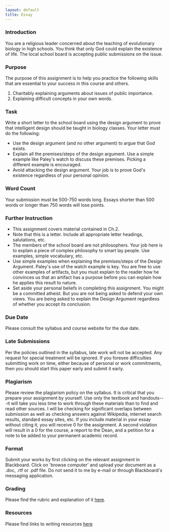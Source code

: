 ```yaml
---
layout: default
title: Essay
---
```




### Introduction 

You are a religious leader concerned about the teaching of evolutionary biology in high schools. You think that only God could explain the existence of life. The local school board is accepting public submissions on the issue. 


### Purpose

The purpose of this assignment is to help you practice the following skills that
are essential to your success in this course and others.

1. Charitably explaining arguments about issues of public importance.
2. Explaining difficult concepts in your own words.

### Task

Write a short letter to the school board using the design argument to prove that intelligent design should be taught in biology classes. Your letter must do the following:

+ Use the design argument (and no other argument) to argue that God exists. 
+ Explain all the premises/steps of the design argument. Use a simple example like Paley's watch to discuss these premises. Picking a different example is encouraged.
+ Avoid attacking the design argument. Your job is to prove God's existence regardless of your personal opinion.


### Word Count

Your submission must be 500-750 words long. Essays shorter than 500 words or longer than 750 words will lose points. 

### Further Instruction 

+ This assignment covers material contained in Ch.2.
+ Note that this is a letter. Include all appropriate letter headings, salutations, etc. 
+ The members of the school board are not philosophers. Your job here is to explain a piece of complex philosophy to smart lay people. Use examples, simple vocabulary, etc. 
+ Use simple examples when explaining the premises/steps of the Design Argument. Paley's use of the watch example is key. You are free to use other examples of artifacts, but you must explain to the reader how he convinces us that an artifact has a purpose before you can explain how he applies this result to nature.   
+ Set aside your personal beliefs in completing this assignment. You might be a committed atheist. But you are not being asked to defend your own views. You are being asked to explain the Design Argument regardless of whether you accept its conclusion.   

 

### Due Date
Please consult the syllabus and course website for the due date.

### Late Submissions

Per the policies outlined in the syllabus, late work will not be accepted. Any request for special treatment will be ignored. If you foresee difficulties submitting work on time, either because of personal or work commitments, then you should start this paper early and submit it early. 

### Plagiarism

Please review the plagiarism policy on the syllabus. It is critical that you prepare your assignment by yourself. Use only the textbook and handouts---it will take you less time to work through these materials than to find and read other sources. I will be checking for significant overlaps between submission as well as checking answers against Wikipedia, internet search results, standard essay sites, etc. If you include material in your essay without citing it, you will receive 0 for the assignment. A second violation will result in a 0 for the course, a report to the Dean, and a petition for a note to be added to your permanent academic record.

### Format

Submit your works by first clicking on the relevant assignment in Blackboard. Click on 'browse computer' and upload your document as a .doc, .rtf or .pdf file. Do not send it to me by e-mail or through Blackboard's messaging application. 

### Grading
Please find the rubric and explanation of it [here](/Teaching/Grading/).

### Resources
Please find links to writing resources [here](/Teaching/Resources/)




